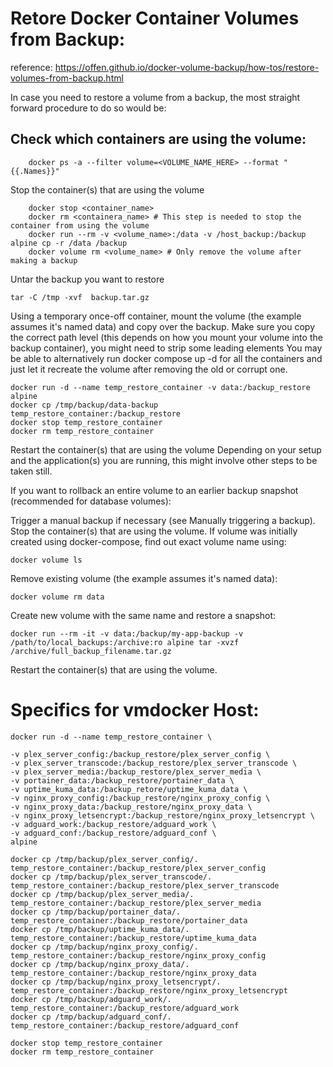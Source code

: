 # Retore Docker Container Volumes from Backup:
reference: https://offen.github.io/docker-volume-backup/how-tos/restore-volumes-from-backup.html

In case you need to restore a volume from a backup, the most straight forward procedure to do so would be:

## Check which containers are using the volume:
```
	docker ps -a --filter volume=<VOLUME_NAME_HERE> --format "{{.Names}}"
```

Stop the container(s) that are using the volume
```
	docker stop <container_name>
	docker rm <containera_name> # This step is needed to stop the container from using the volume
	docker run --rm -v <volume_name>:/data -v /host_backup:/backup alpine cp -r /data /backup
	docker volume rm <volume_name> # Only remove the volume after making a backup
```
Untar the backup you want to restore
```
tar -C /tmp -xvf  backup.tar.gz
```
Using a temporary once-off container, mount the volume (the example assumes it's named data) and copy over the backup. Make sure you copy the correct path level (this depends on how you mount your volume into the backup container), you might need to strip some leading elements
You may be able to alternatively run docker compose up -d for all the containers and just let it recreate the volume after removing the old or corrupt one.
```
docker run -d --name temp_restore_container -v data:/backup_restore alpine
docker cp /tmp/backup/data-backup temp_restore_container:/backup_restore
docker stop temp_restore_container
docker rm temp_restore_container
```
Restart the container(s) that are using the volume
Depending on your setup and the application(s) you are running, this might involve other steps to be taken still.

If you want to rollback an entire volume to an earlier backup snapshot (recommended for database volumes):

Trigger a manual backup if necessary (see Manually triggering a backup).
Stop the container(s) that are using the volume.
If volume was initially created using docker-compose, find out exact volume name using:
```
docker volume ls
```
Remove existing volume (the example assumes it's named data):
```
docker volume rm data
```
Create new volume with the same name and restore a snapshot:
```
docker run --rm -it -v data:/backup/my-app-backup -v /path/to/local_backups:/archive:ro alpine tar -xvzf /archive/full_backup_filename.tar.gz
```
Restart the container(s) that are using the volume.

# Specifics for vmdocker Host:
```
docker run -d --name temp_restore_container \

-v plex_server_config:/backup_restore/plex_server_config \
-v plex_server_transcode:/backup_restore/plex_server_transcode \
-v plex_server_media:/backup_restore/plex_server_media \
-v portainer_data:/backup_restore/portainer_data \
-v uptime_kuma_data:/backup_retore/uptime_kuma_data \
-v nginx_proxy_config:/backup_restore/nginx_proxy_config \
-v nginx_proxy_data:/backup_restore/nginx_proxy_data \
-v nginx_proxy_letsencrypt:/backup_restore/nginx_proxy_letsencrypt \
-v adguard_work:/backup_restore/adguard_work \
-v adguard_conf:/backup_restore/adguard_conf \
alpine

docker cp /tmp/backup/plex_server_config/. temp_restore_container:/backup_restore/plex_server_config
docker cp /tmp/backup/plex_server_transcode/. temp_restore_container:/backup_restore/plex_server_transcode
docker cp /tmp/backup/plex_server_media/. temp_restore_container:/backup_restore/plex_server_media
docker cp /tmp/backup/portainer_data/. temp_restore_container:/backup_restore/portainer_data
docker cp /tmp/backup/uptime_kuma_data/. temp_restore_container:/backup_restore/uptime_kuma_data
docker cp /tmp/backup/nginx_proxy_config/. temp_restore_container:/backup_restore/nginx_proxy_config
docker cp /tmp/backup/nginx_proxy_data/. temp_restore_container:/backup_restore/nginx_proxy_data
docker cp /tmp/backup/nginx_proxy_letsencrypt/. temp_restore_container:/backup_restore/nginx_proxy_letsencrypt
docker cp /tmp/backup/adguard_work/. temp_restore_container:/backup_restore/adguard_work
docker cp /tmp/backup/adguard_conf/. temp_restore_container:/backup_restore/adguard_conf

docker stop temp_restore_container
docker rm temp_restore_container
```
